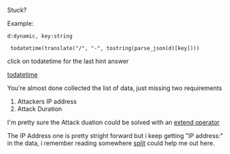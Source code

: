 

Stuck?

 Example:
~~~~
d:dynamic, key:string

 todatetime(translate("/", "-", tostring(parse_json(d)[key])))
~~~~

click on todatetime for the last hint answer

[todatetime](https://portal.loganalytics.io/Demo?q=H4sIAAAAAAAAA7VSy2rDMBC8B%2FIPi042uC2hZxdMEkpvoU4opQSj2OtEeUhGu04T6Md35UIaiiGnCiRWYjUzzGyOZesNnyfIWLJxdjj4gs8NeoS5OeAzWvSasYIn0GsXPY6qGH5bxu7QtIwe0hTU2Fl25LKmyf1xpEIXnhhtBbILFrRih2dIgV0lkOEhYq8t7eUWqQeVgLqTQ0DYG7uOGu0Jiy05G007IKxm3jXo2SDF9x8qE8VHER8IIOBBtJiPY7WM4%2FiKnlh7%2Fl8BHUWfhMa7rRh7cSoZDuCyMmZd7nLW3JLIMnV9m%2FJNE7xOZkBIJHGBsYZNSEgtuxTekVSiXmxt9twlpyBRua5RQQw97FgtCH1Wlq61nN6kn54MsXgD%2BucHQUsyHauWodZmLyU7ILMOwkK5ES%2FVsoe3yINlYcbSP%2Fn0NU9t1bVeT9I3YZfeL7sCAAA%3D)

You're almost done collected the list of data, just missing two requirements

1. Attackers IP address
2. Attack Duration

I'm pretty sure the Attack duation could be solved with an [extend operator](https://docs.microsoft.com/en-us/azure/kusto/query/extendoperator)

The IP Address one is pretty stright forward but i keep getting "IP address:" in the data, i remember reading somewhere [split](https://docs.microsoft.com/en-us/azure/kusto/query/splitfunction) could help me out here.
